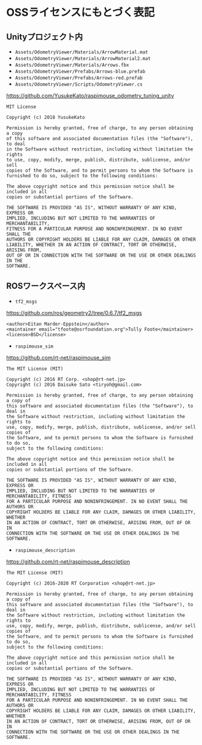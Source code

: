 # OSSライセンスにもとづく表記

## Unityプロジェクト内

* `Assets/OdometryViewer/Materials/ArrowMaterial.mat`
* `Assets/OdometryViewer/Materials/ArrowMaterial2.mat`
* `Assets/OdometryViewer/Materials/Arrows.fbx`
* `Assets/OdometryViewer/Prefabs/Arrows-blue.prefab`
* `Assets/OdometryViewer/Prefabs/Arrows-red.prefab`
* `Assets/OdometryViewer/Scripts/OdometryViewer.cs`

https://github.com/YusukeKato/raspimouse_odometry_tuning_unity

```
MIT License

Copyright (c) 2018 YusukeKato

Permission is hereby granted, free of charge, to any person obtaining a copy
of this software and associated documentation files (the "Software"), to deal
in the Software without restriction, including without limitation the rights
to use, copy, modify, merge, publish, distribute, sublicense, and/or sell
copies of the Software, and to permit persons to whom the Software is
furnished to do so, subject to the following conditions:

The above copyright notice and this permission notice shall be included in all
copies or substantial portions of the Software.

THE SOFTWARE IS PROVIDED "AS IS", WITHOUT WARRANTY OF ANY KIND, EXPRESS OR
IMPLIED, INCLUDING BUT NOT LIMITED TO THE WARRANTIES OF MERCHANTABILITY,
FITNESS FOR A PARTICULAR PURPOSE AND NONINFRINGEMENT. IN NO EVENT SHALL THE
AUTHORS OR COPYRIGHT HOLDERS BE LIABLE FOR ANY CLAIM, DAMAGES OR OTHER
LIABILITY, WHETHER IN AN ACTION OF CONTRACT, TORT OR OTHERWISE, ARISING FROM,
OUT OF OR IN CONNECTION WITH THE SOFTWARE OR THE USE OR OTHER DEALINGS IN THE
SOFTWARE.
```

## ROSワークスペース内

* `tf2_msgs`

https://github.com/ros/geometry2/tree/0.6.7/tf2_msgs

```
<author>Eitan Marder-Eppstein</author>
<maintainer email="tfoote@osrfoundation.org">Tully Foote</maintainer>
<license>BSD</license>
```

* `raspimouse_sim`

https://github.com/rt-net/raspimouse_sim

```
The MIT License (MIT)

Copyright (c) 2016 RT Corp. <shop@rt-net.jp>
Copyright (c) 2016 Daisuke Sato <tiryoh@gmail.com>

Permission is hereby granted, free of charge, to any person obtaining a copy of
this software and associated documentation files (the "Software"), to deal in
the Software without restriction, including without limitation the rights to
use, copy, modify, merge, publish, distribute, sublicense, and/or sell copies of
the Software, and to permit persons to whom the Software is furnished to do so,
subject to the following conditions:

The above copyright notice and this permission notice shall be included in all
copies or substantial portions of the Software.

THE SOFTWARE IS PROVIDED "AS IS", WITHOUT WARRANTY OF ANY KIND, EXPRESS OR
IMPLIED, INCLUDING BUT NOT LIMITED TO THE WARRANTIES OF MERCHANTABILITY, FITNESS
FOR A PARTICULAR PURPOSE AND NONINFRINGEMENT. IN NO EVENT SHALL THE AUTHORS OR
COPYRIGHT HOLDERS BE LIABLE FOR ANY CLAIM, DAMAGES OR OTHER LIABILITY, WHETHER
IN AN ACTION OF CONTRACT, TORT OR OTHERWISE, ARISING FROM, OUT OF OR IN
CONNECTION WITH THE SOFTWARE OR THE USE OR OTHER DEALINGS IN THE SOFTWARE.
```

* `raspimouse_description`

https://github.com/rt-net/raspimouse_description

```
The MIT License (MIT)

Copyright (c) 2016-2020 RT Corporation <shop@rt-net.jp>

Permission is hereby granted, free of charge, to any person obtaining a copy of
this software and associated documentation files (the "Software"), to deal in
the Software without restriction, including without limitation the rights to
use, copy, modify, merge, publish, distribute, sublicense, and/or sell copies of
the Software, and to permit persons to whom the Software is furnished to do so,
subject to the following conditions:

The above copyright notice and this permission notice shall be included in all
copies or substantial portions of the Software.

THE SOFTWARE IS PROVIDED "AS IS", WITHOUT WARRANTY OF ANY KIND, EXPRESS OR
IMPLIED, INCLUDING BUT NOT LIMITED TO THE WARRANTIES OF MERCHANTABILITY, FITNESS
FOR A PARTICULAR PURPOSE AND NONINFRINGEMENT. IN NO EVENT SHALL THE AUTHORS OR
COPYRIGHT HOLDERS BE LIABLE FOR ANY CLAIM, DAMAGES OR OTHER LIABILITY, WHETHER
IN AN ACTION OF CONTRACT, TORT OR OTHERWISE, ARISING FROM, OUT OF OR IN
CONNECTION WITH THE SOFTWARE OR THE USE OR OTHER DEALINGS IN THE SOFTWARE.
```